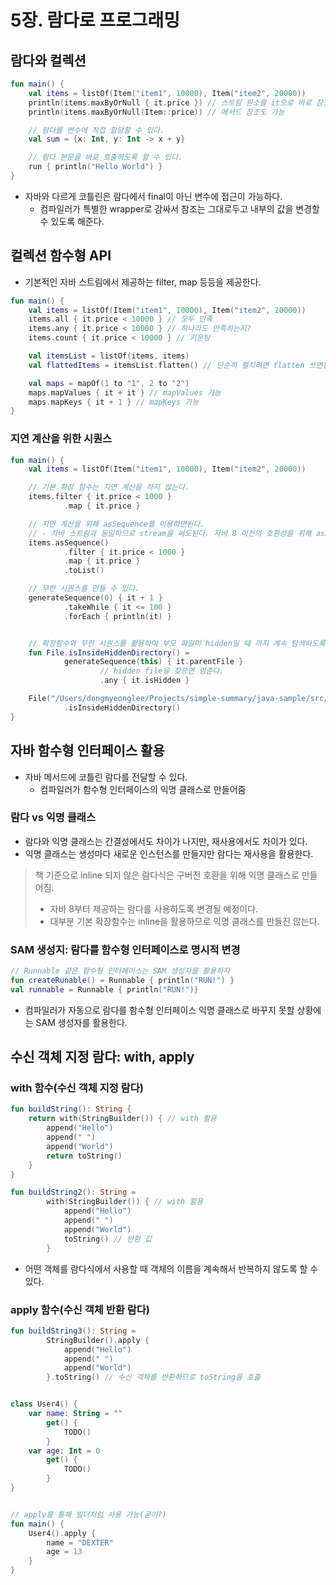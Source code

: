 # 5장. 람다로 프로그래밍

## 람다와 컬렉션
```kotlin
fun main() {
    val items = listOf(Item("item1", 10000), Item("item2", 20000))
    println(items.maxByOrNull { it.price }) // 스트림 원소를 it으로 바로 참조 가능하다.
    println(items.maxByOrNull(Item::price)) // 메서드 참조도 가능

    // 람다를 변수에 직접 할당할 수 있다.
    val sum = {x: Int, y: Int -> x + y}

    // 람다 본문을 바로 호출하도록 할 수 있다.
    run { println("Hello World") }
}
```
- 자바와 다르게 코틀린은 람다에서 final이 아닌 변수에 접근이 가능하다.
    - 컴파일러가 특별한 wrapper로 감싸서 참조는 그대로두고 내부의 값을 변경할 수 있도록 해준다.
    
## 컬렉션 함수형 API 
- 기본적인 자바 스트림에서 제공하는 filter, map 등등을 제공한다.

```kotlin
fun main() {
    val items = listOf(Item("item1", 10000), Item("item2", 20000))
    items.all { it.price < 10000 } // 모두 만족
    items.any { it.price < 10000 } // 하나라도 만족하는지?
    items.count { it.price < 10000 } // 키운팅

    val itemsList = listOf(items, items)
    val flattedItems = itemsList.flatten() // 단순히 펼치려면 flatten 쓰면된다.

    val maps = mapOf(1 to "1", 2 to "2")
    maps.mapValues { it + it } // mapValues 가능 
    maps.mapKeys { it + 1 } // mapKeys 가능
}
```

### 지연 계산을 위한 시퀀스
```kotlin
fun main() {
    val items = listOf(Item("item1", 10000), Item("item2", 20000))

    // 기본 확장 함수는 지연 계산을 하지 않는다.
    items.filter { it.price < 1000 }
            .map { it.price }

    // 지연 계산을 위해 asSequence를 이용하면된다.
    // - 자바 스트림과 동일하므로 stream을 써도된다. 자바 8 이전의 호환성을 위해 asSequence가 생김
    items.asSequence()
            .filter { it.price < 1000 }
            .map { it.price }
            .toList()

    // 무한 시퀀스를 만들 수 있다.
    generateSequence(0) { it + 1 }
            .takeWhile { it <= 100 }
            .forEach { println(it) }


    // 확장함수와 무한 시퀀스를 활용하여 부모 파일이 hidden일 때 까지 계속 탐색하도록 함수를 만듬
    fun File.isInsideHiddenDirectory() =
            generateSequence(this) { it.parentFile }
                    // hidden file을 찾으면 멈춘다.
                    .any { it.isHidden }

    File("/Users/dongmyeonglee/Projects/simple-summary/java-sample/src/main/java/com/example/demo/kotlin/lambda.kt")
            .isInsideHiddenDirectory()
}
```

## 자바 함수형 인터페이스 활용
- 자바 메서드에 코틀린 람다를 전달할 수 있다.
    - 컴파일러가 함수형 인터페이스의 익명 클래스로 만들어줌
    
### 람다 vs 익명 클래스
- 람다와 익명 클래스는 간결성에서도 차이가 나지만, 재사용에서도 차이가 있다.
- 익명 클래스는 생성마다 새로운 인스턴스를 만들지만 람다는 재사용을 활용한다.

> 책 기준으로 inline 되지 않은 람다식은 구버전 호환을 위해 익명 클래스로 만들어짐.
> - 자바 8부터 제공하는 람다를 사용하도록 변경될 예정이다.
> - 대부분 기본 확장함수는 inline을 활용하므로 익명 클래스를 만들진 않는다.

### SAM 생성지: 람다를 함수형 인터페이스로 명시적 변경
```kotlin
// Runnable 같은 함수형 인터페이스는 SAM 생성자를 활용하자
fun createRunable() = Runnable { println("RUN!") }
val runnable = Runnable { println("RUN!")}
```
- 컴파일러가 자동으로 람다를 함수형 인터페이스 익명 클래스로 바꾸지 못할 상황에는 SAM 생성자를 활용한다.

## 수신 객체 지정 람다: with, apply

### with 함수(수신 객체 지정 람다)
```kotlin
fun buildString(): String {
    return with(StringBuilder()) { // with 활용
        append("Hello")
        append(" ")
        append("World")
        return toString()
    }
}

fun buildString2(): String =
        with(StringBuilder()) { // with 활용
            append("Hello")
            append(" ")
            append("World")
            toString() // 반환 값
        }
```
- 어떤 객체를 람다식에서 사용할 때 객체의 이름을 계속해서 반복하지 않도록 할 수 있다.

### apply 함수(수신 객체 반환 람다)
```kotlin
fun buildString3(): String =
        StringBuilder().apply {
            append("Hello")
            append(" ")
            append("World")
        }.toString() // 수신 객체를 반환하므로 toString을 호출


class User4() {
    var name: String = ""
        get() {
            TODO()
        }
    var age: Int = 0
        get() {
            TODO()
        }
}


// apply를 통해 빌더처럼 사용 가능(굳이?)
fun main() {
    User4().apply { 
        name = "DEXTER"
        age = 13
    }
}
```

